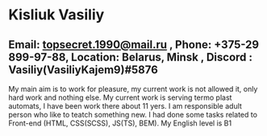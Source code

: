 # Kisliuk Vasiliy

## Email: topsecret.1990@mail.ru , Phone: +375-29 899-97-88, Location: Belarus, Minsk , Discord : Vasiliy(VasiliyKajem9)#5876

My main aim is to work for pleasure, my current work is not allowed it, only hard work and nothing else.
My current work is serving termo plast automats, I have been work there about 11 yers.
I am responsible adult person who like to teatch something new.
I had done some tasks related to Front-end (HTML, CSS(SCSS), JS(TS), BEM).
My English level is B1
